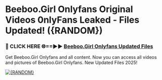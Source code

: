 # Beeboo.Girl Onlyfans Original Videos 0nlyFans Leaked - Files Updated! ({RANDOM})

<h3>🔴 CLICK HERE 🌐==►► <a href="https://betterlinks.top/A2PfLJ" rel="nofollow">Beeboo.Girl Onlyfans Updated Files</a></h3>

Get Beeboo.Girl Onlyfans and all content. Now you can access all videos and pictures of Beeboo.Girl Onlyfans. New Updated Files 2025!

[![{RANDOM}](https://i.imgur.com/ppqm5kG.gif)](https://betterlinks.top/A2PfLJ)
